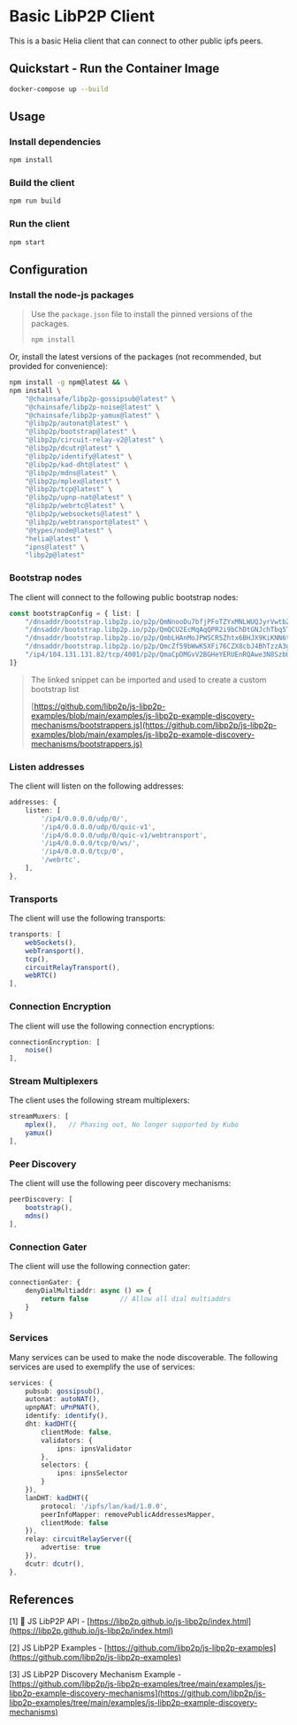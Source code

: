# Basic LibP2P Client

This is a basic Helia client that can connect to other public ipfs peers.

## Quickstart - Run the Container Image
```sh
docker-compose up --build
```

## Usage

### Install dependencies

```sh
npm install
```

### Build the client

```sh
npm run build
```

### Run the client

```sh
npm start
```

## Configuration

### Install the node-js packages

>
> Use the `package.json` file to install the pinned versions of the packages.
> ```sh
> npm install
> ```
>

Or, install the latest versions of the packages (not recommended, but provided for convenience):
```sh
npm install -g npm@latest && \
npm install \
    "@chainsafe/libp2p-gossipsub@latest" \
    "@chainsafe/libp2p-noise@latest" \
    "@chainsafe/libp2p-yamux@latest" \
    "@libp2p/autonat@latest" \
    "@libp2p/bootstrap@latest" \
    "@libp2p/circuit-relay-v2@latest" \
    "@libp2p/dcutr@latest" \
    "@libp2p/identify@latest" \
    "@libp2p/kad-dht@latest" \
    "@libp2p/mdns@latest" \
    "@libp2p/mplex@latest" \
    "@libp2p/tcp@latest" \
    "@libp2p/upnp-nat@latest" \
    "@libp2p/webrtc@latest" \
    "@libp2p/websockets@latest" \
    "@libp2p/webtransport@latest" \
    "@types/node@latest" \
    "helia@latest" \
    "ipns@latest" \
    "libp2p@latest"
```



### Bootstrap nodes

The client will connect to the following public bootstrap nodes:

```typescript
const bootstrapConfig = { list: [
    "/dnsaddr/bootstrap.libp2p.io/p2p/QmNnooDu7bfjPFoTZYxMNLWUQJyrVwtbZg5gBMjTezGAJN",
    "/dnsaddr/bootstrap.libp2p.io/p2p/QmQCU2EcMqAqQPR2i9bChDtGNJchTbq5TbXJJ16u19uLTa",
    "/dnsaddr/bootstrap.libp2p.io/p2p/QmbLHAnMoJPWSCR5Zhtx6BHJX9KiKNN6tpvbUcqanj75Nb",
    "/dnsaddr/bootstrap.libp2p.io/p2p/QmcZf59bWwK5XFi76CZX8cbJ4BhTzzA3gU1ZjYZcYW3dwt",
    "/ip4/104.131.131.82/tcp/4001/p2p/QmaCpDMGvV2BGHeYERUEnRQAwe3N8SzbUtfsmvsqQLuvuJ",
]}
```

>The linked snippet can be imported and used to create a custom bootstrap list
>
>[https://github.com/libp2p/js-libp2p-examples/blob/main/examples/js-libp2p-example-discovery-mechanisms/bootstrappers.js](https://github.com/libp2p/js-libp2p-examples/blob/main/examples/js-libp2p-example-discovery-mechanisms/bootstrappers.js)

### Listen addresses

The client will listen on the following addresses:

```typescript
addresses: {
    listen: [
        '/ip4/0.0.0.0/udp/0/',
        '/ip4/0.0.0.0/udp/0/quic-v1',
        '/ip4/0.0.0.0/udp/0/quic-v1/webtransport',
        '/ip4/0.0.0.0/tcp/0/ws/',
        '/ip4/0.0.0.0/tcp/0',
        '/webrtc',
    ],
},
```

### Transports

The client will use the following transports:

```typescript
transports: [
    webSockets(),
    webTransport(),
    tcp(),
    circuitRelayTransport(),
    webRTC()
],
```

### Connection Encryption

The client will use the following connection encryptions:

```typescript
connectionEncryption: [
    noise()
],
```

### Stream Multiplexers

The client uses the following stream multiplexers:

```typescript
streamMuxers: [
    mplex(),   // Phasing out, No longer supported by Kubo
    yamux()
],
```

### Peer Discovery

The client will use the following peer discovery mechanisms:

```typescript
peerDiscovery: [
    bootstrap(),
    mdns()
],
```

### Connection Gater

The client will use the following connection gater:

```typescript
connectionGater: {
    denyDialMultiaddr: async () => {
        return false        // Allow all dial multiaddrs
    }
}
```

### Services

Many services can be used to make the node discoverable.  The following services are used to exemplify the use of services:

```typescript
services: {
    pubsub: gossipsub(),
    autonat: autoNAT(),
    upnpNAT: uPnPNAT(),
    identify: identify(),
    dht: kadDHT({
        clientMode: false,
        validators: {
            ipns: ipnsValidator
        },
        selectors: {
            ipns: ipnsSelector
        }
    }),
    lanDHT: kadDHT({
        protocol: '/ipfs/lan/kad/1.0.0',
        peerInfoMapper: removePublicAddressesMapper,
        clientMode: false
    }),
    relay: circuitRelayServer({
        advertise: true
    }),
    dcutr: dcutr(),
},
```


## References
[1] 🌳 JS LibP2P API - [https://libp2p.github.io/js-libp2p/index.html](https://libp2p.github.io/js-libp2p/index.html)
    
[2]  JS LibP2P Examples - [https://github.com/libp2p/js-libp2p-examples](https://github.com/libp2p/js-libp2p-examples)

[3]  JS LibP2P Discovery Mechanism Example - [https://github.com/libp2p/js-libp2p-examples/tree/main/examples/js-libp2p-example-discovery-mechanisms](https://github.com/libp2p/js-libp2p-examples/tree/main/examples/js-libp2p-example-discovery-mechanisms)


